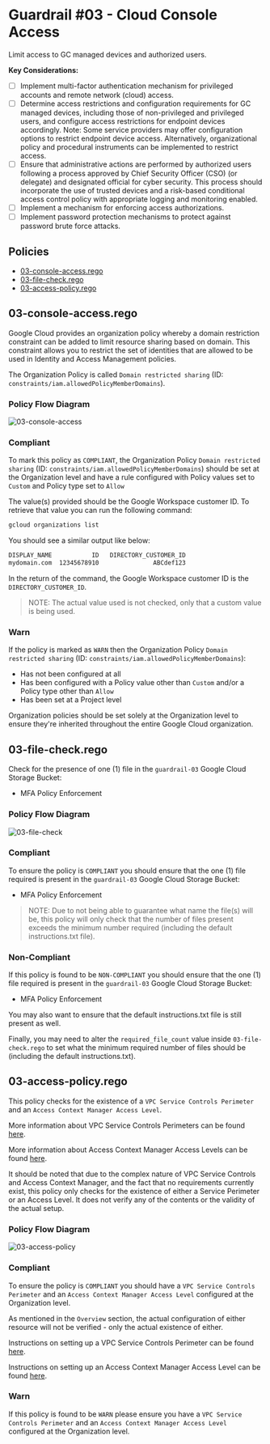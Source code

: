 # Guardrail #03 - Cloud Console Access

Limit access to GC managed devices and authorized users.

**Key Considerations:**

- [ ] Implement multi-factor authentication mechanism for privileged accounts and remote network (cloud) access.
- [ ] Determine access restrictions and configuration requirements for GC managed devices, including those of non-privileged and privileged users, and configure access restrictions for endpoint devices accordingly.
Note: Some service providers may offer configuration options to restrict endpoint device access. Alternatively, organizational policy and procedural instruments can be implemented to restrict access.
- [ ] Ensure that administrative actions are performed by authorized users following a process approved by Chief Security Officer (CSO) (or delegate) and designated official for cyber security. This process should incorporate the use of trusted devices and a risk-based conditional access control policy with appropriate logging and monitoring enabled.
- [ ] Implement a mechanism for enforcing access authorizations.
- [ ] Implement password protection mechanisms to protect against password brute force attacks.

## Policies

- [03-console-access.rego](./03-console-access.rego)
- [03-file-check.rego](./03-file-check.rego)
- [03-access-policy.rego](./03-access-policy.rego)

## 03-console-access.rego

Google Cloud provides an organization policy whereby a domain restriction constraint can be added to limit resource sharing based on domain. This constraint allows you to restrict the set of identities that are allowed to be used in Identity and Access Management policies.

The Organization Policy is called `Domain restricted sharing` (ID: `constraints/iam.allowedPolicyMemberDomains`).

### Policy Flow Diagram

![03-console-access](../../policy_diagrams/03-console-access.png "03-console-access")

### Compliant

To mark this policy as `COMPLIANT`, the Organization Policy `Domain restricted sharing` (ID: `constraints/iam.allowedPolicyMemberDomains`) should be set at the Organization level and have a rule configured with Policy values set to `Custom` and Policy type set to `Allow`

The value(s) provided should be the Google Workspace customer ID. To retrieve that value you can run the following command:

```bash
gcloud organizations list
```

You should see a similar output like below:

```bash
DISPLAY_NAME           ID   DIRECTORY_CUSTOMER_ID
mydomain.com  12345678910               ABCdef123
```

In the return of the command, the Google Workspace customer ID is the `DIRECTORY_CUSTOMER_ID`.

>NOTE: The actual value used is not checked, only that a custom value is being used.

### Warn

If the policy is marked as `WARN` then the Organization Policy `Domain restricted sharing` (ID: `constraints/iam.allowedPolicyMemberDomains`):

- Has not been configured at all
- Has been configured with a Policy value other than `Custom` and/or a Policy type other than `Allow`
- Has been set at a Project level

Organization policies should be set solely at the Organization level to ensure they're inherited throughout the entire Google Cloud organization.

## 03-file-check.rego

Check for the presence of one (1) file in the `guardrail-03` Google Cloud Storage Bucket:

- MFA Policy Enforcement

### Policy Flow Diagram

![03-file-check](../../policy_diagrams/03-file-check.png "03-file-check")

### Compliant

To ensure the policy is `COMPLIANT` you should ensure that the one (1) file required is present in the `guardrail-03` Google Cloud Storage Bucket:

- MFA Policy Enforcement

>NOTE: Due to not being able to guarantee what name the file(s) will be, this policy will only check that the number of files present exceeds the minimum number required (including the default instructions.txt file).

### Non-Compliant

If this policy is found to be `NON-COMPLIANT` you should ensure that the one (1) file required is present in the `guardrail-03` Google Cloud Storage Bucket:

- MFA Policy Enforcement

You may also want to ensure that the default instructions.txt file is still present as well.

Finally, you may need to alter the `required_file_count` value inside `03-file-check.rego` to set what the minimum required number of files should be (including the default instructions.txt).

## 03-access-policy.rego

This policy checks for the existence of a `VPC Service Controls Perimeter` and an `Access Context Manager Access Level`.

More information about VPC Service Controls Perimeters can be found [here](https://cloud.google.com/vpc-service-controls/docs/service-perimeters).

More information about Access Context Manager Access Levels can be found [here](https://cloud.google.com/access-context-manager/docs/overview#access-levels).

It should be noted that due to the complex nature of VPC Service Controls and Access Context Manager, and the fact that no requirements currently exist, this policy only checks for the existence of either a Service Perimeter or an Access Level. It does not verify any of the contents or the validity of the actual setup.

### Policy Flow Diagram

![03-access-policy](../policy_diagrams/03-access-policy.png "03-access-policy")

### Compliant

To ensure the policy is `COMPLIANT` you should have a `VPC Service Controls Perimeter` and an `Access Context Manager Access Level` configured at the Organization level.

As mentioned in the `Overview` section, the actual configuration of either resource will not be verified - only the actual existence of either.

Instructions on setting up a VPC Service Controls Perimeter can be found [here](https://cloud.google.com/vpc-service-controls/docs/create-service-perimeters).

Instructions on setting up an Access Context Manager Access Level can be found [here](https://cloud.google.com/access-context-manager/docs/create-basic-access-level).

### Warn

If this policy is found to be `WARN` please ensure you have a `VPC Service Controls Perimeter` and an `Access Context Manager Access Level` configured at the Organization level.

